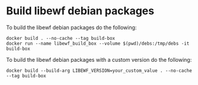 # Build libewf debian packages
To build the libewf debian packages do the following:
```
docker build . --no-cache --tag build-box
docker run --name libewf_build_box --volume $(pwd)/debs:/tmp/debs -it build-box
```

To build the libewf debian packages with a custom version do the following:
```
docker build --build-arg LIBEWF_VERSION=your_custom_value . --no-cache --tag build-box
```
